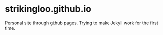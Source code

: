 # strikingloo.github.io
Personal site through github pages. Trying to make Jekyll work for the first time.
